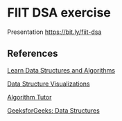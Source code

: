 # FIIT DSA exercise

Presentation https://bit.ly/fiit-dsa

## References

[Learn Data Structures and Algorithms](https://www.programiz.com/dsa)

[Data Structure Visualizations](https://www.cs.usfca.edu/~galles/visualization/Algorithms.html)

[Algorithm Tutor](https://algorithmtutor.com/)

[GeeksforGeeks: Data Structures](https://www.geeksforgeeks.org/data-structures/?ref=shm)
